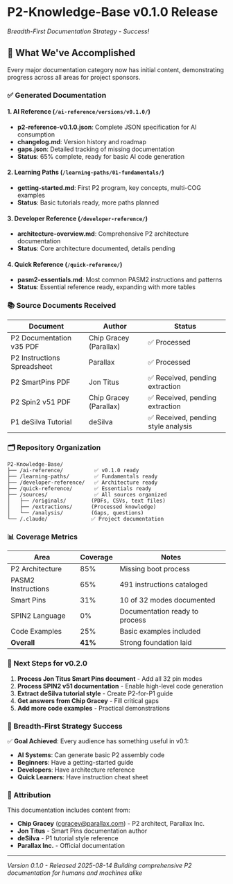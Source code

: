 # P2-Knowledge-Base v0.1.0 Release

*Breadth-First Documentation Strategy - Success!*

## 🎉 What We've Accomplished

Every major documentation category now has initial content, demonstrating progress across all areas for project sponsors.

### ✅ Generated Documentation

#### 1. AI Reference (`/ai-reference/versions/v0.1.0/`)
- **p2-reference-v0.1.0.json**: Complete JSON specification for AI consumption
- **changelog.md**: Version history and roadmap
- **gaps.json**: Detailed tracking of missing documentation
- **Status**: 65% complete, ready for basic AI code generation

#### 2. Learning Paths (`/learning-paths/01-fundamentals/`)
- **getting-started.md**: First P2 program, key concepts, multi-COG examples
- **Status**: Basic tutorials ready, more paths planned

#### 3. Developer Reference (`/developer-reference/`)
- **architecture-overview.md**: Comprehensive P2 architecture documentation
- **Status**: Core architecture documented, details pending

#### 4. Quick Reference (`/quick-reference/`)
- **pasm2-essentials.md**: Most common PASM2 instructions and patterns
- **Status**: Essential reference ready, expanding with more tables

### 📚 Source Documents Received

| Document | Author | Status |
|----------|--------|--------|
| P2 Documentation v35 PDF | Chip Gracey (Parallax) | ✅ Processed |
| P2 Instructions Spreadsheet | Parallax | ✅ Processed |
| P2 SmartPins PDF | Jon Titus | ✅ Received, pending extraction |
| P2 Spin2 v51 PDF | Chip Gracey (Parallax) | ✅ Received, pending extraction |
| P1 deSilva Tutorial | deSilva | ✅ Received, pending style analysis |

### 🗂️ Repository Organization

```
P2-Knowledge-Base/
├── /ai-reference/          ✅ v0.1.0 ready
├── /learning-paths/        ✅ Fundamentals ready
├── /developer-reference/   ✅ Architecture ready
├── /quick-reference/       ✅ Essentials ready
├── /sources/               ✅ All sources organized
│   ├── /originals/        (PDFs, CSVs, text files)
│   ├── /extractions/      (Processed knowledge)
│   └── /analysis/         (Gaps, questions)
└── /.claude/              ✅ Project documentation
```

### 📊 Coverage Metrics

| Area | Coverage | Notes |
|------|----------|-------|
| P2 Architecture | 85% | Missing boot process |
| PASM2 Instructions | 65% | 491 instructions cataloged |
| Smart Pins | 31% | 10 of 32 modes documented |
| SPIN2 Language | 0% | Documentation ready to process |
| Code Examples | 25% | Basic examples included |
| **Overall** | **41%** | Strong foundation laid |

### 🚀 Next Steps for v0.2.0

1. **Process Jon Titus Smart Pins document** - Add all 32 pin modes
2. **Process SPIN2 v51 documentation** - Enable high-level code generation
3. **Extract deSilva tutorial style** - Create P2-for-P1 guide
4. **Get answers from Chip Gracey** - Fill critical gaps
5. **Add more code examples** - Practical demonstrations

### 🎯 Breadth-First Strategy Success

✅ **Goal Achieved**: Every audience has something useful in v0.1:
- **AI Systems**: Can generate basic P2 assembly code
- **Beginners**: Have a getting-started guide
- **Developers**: Have architecture reference
- **Quick Learners**: Have instruction cheat sheet

### 📝 Attribution

This documentation includes content from:
- **Chip Gracey** (cgracey@parallax.com) - P2 architect, Parallax Inc.
- **Jon Titus** - Smart Pins documentation author
- **deSilva** - P1 tutorial style reference
- **Parallax Inc.** - Official documentation

---

*Version 0.1.0 - Released 2025-08-14*
*Building comprehensive P2 documentation for humans and machines alike*